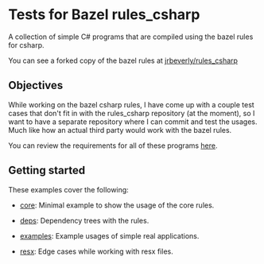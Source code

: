 # Tests for Bazel rules_csharp

A collection of simple C# programs that are compiled using the bazel rules for csharp.

You can see a forked copy of the bazel rules at [jrbeverly/rules_csharp](https://github.com/jrbeverly/rules_csharp)

## Objectives

While working on the bazel csharp rules, I have come up with a couple test cases that don't fit in with the rules_csharp repository (at the moment), so I want to have a separate repository where I can commit and test the usages. Much like how an actual third party would work with the bazel rules.

You can review the requirements for all of these programs [here](docs/criteria.md).

## Getting started

These examples cover the following:

* [core](src/core/): Minimal example to show the usage of the core rules.

* [deps](src/deps/): Dependency trees with the rules.

* [examples](src/examples/): Example usages of simple real applications.

* [resx](src/resx/): Edge cases while working with resx files.
